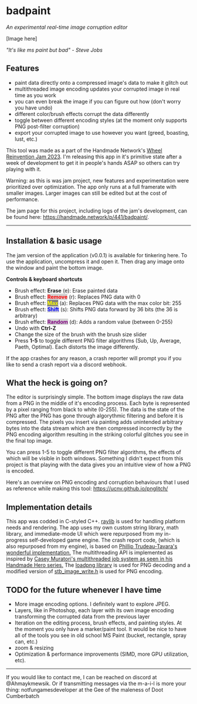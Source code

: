 
# **badpaint** 
*An experimental real-time image corruption editor*

[Image here]

*"It's like ms paint but bad" - Steve Jobs*

## Features 
- paint data directly onto a compressed image's data to make it glitch out
- multithreaded image encoding updates your corrupted image in real time as you work
- you can even break the image if you can figure out how (don't worry you have undo)
- different color/brush effects corrupt the data differently
- toggle between different encoding styles (at the moment only supports PNG post-filter corruption) 
- export your corrupted image to use however you want (greed, boasting, lust, etc.)

This tool was made as a part of the Handmade Network's [Wheel Reinvention Jam 2023](https://handmade.network/jam/2023). I'm releasing this app in it's primitive state after a week of development to get it in people's hands ASAP so others can try playing with it.

Warning: as this is was jam project, new features and experimentation were prioritized over optimization. The app only runs at a full framerate with smaller images. Larger images can still be edited but at the cost of performance.

The jam page for this project, including logs of the jam's development, can be found here: https://handmade.network/p/441/badpaint/.

----------------------
## Installation & basic usage
The jam version of the application (v0.0.1) is available for tinkering here. To use the application, uncompress it and open it. Then drag any image onto the window and paint the bottom image.

**Controls & keyboard shortcuts**
- Brush effect: **Erase** (e): Erase painted data
- Brush effect: <span style="background-color:lightgray;color:red"><b>Remove</b></span> (r): Replaces PNG data with 0 
- Brush effect: <span style="background-color:gray;color:yellow"><b>Max</b></span> (a): Replaces PNG data with the max color bit: 255
- Brush effect: <span style="background-color:lightgray;color:blue"><b>Shift</b></span> (s): Shifts PNG data forward by 36 bits (the 36 is arbitrary)
- Brush effect: <span style="background-color:lightgray;color:purple"><b>Random</b></span> (d): Adds a random value (between 0-255)
- Undo with **Ctrl-Z**
- Change the size of the brush with the brush size slider 
- Press **1-5** to toggle different PNG filter algorithms (Sub, Up, Average, Paeth, Optimal). Each distorts the image differently.

If the app crashes for any reason, a crash reporter will prompt you if you like to send a crash report via a discord webhook.

## What the heck is going on? 
The editor is surprisingly simple. The bottom image displays the raw data from a PNG in the middle of it's encoding process. Each byte is represented by a pixel ranging from black to white (0-255). The data is the state of the PNG after the PNG has gone through algorythmic filtering and before it is compressed. The pixels you insert via painting adds unintended arbitrary bytes into the data stream which are then compressed incorrectly by the PNG encoding algorithm resulting in the striking colorful glitches you see in the final top image. 

You can press 1-5 to toggle different PNG filter algorithms, the effects of which will be visible in both windows. Something I didn't expect from this project is that playing with the data gives you an intuitive view of how a PNG is encoded. 

Here's an overview on PNG encoding and corruption behaviours that I used as reference while making this tool: https://ucnv.github.io/pnglitch/

## Implementation details 

This app was codded in C-styled C++. [raylib](https://www.raylib.com) is used for handling platform needs and rendering. The app uses my own custom string library, math library, and immediate-mode UI which were repurposed from my in-progress self-developed game engine. The crash report code, (which is also repurposed from my engine), is based on [Phillip Trudeau-Tavara's wonderful implementation.](https://lance.handmade.network/blog/p/8491-automated_crash_reporting_in_basically_one_400-line_function#26627) The multithreading API is implemented as inspired by [Casey Muratori's multithreaded job system as seen in his Handmade Hero series.](https://guide.handmadehero.org/code/day122) The [loadpng library](https://lodev.org/lodepng/) is used for PNG decoding and a modified version of [stb_image_write.h](https://github.com/nothings/stb/blob/master/stb_image_write.h) is used for PNG encoding.

## TODO for the future whenever I have time
- More image encoding options. I definitely want to explore JPEG. 
- Layers, like in Photoshop, each layer with its own image encoding transforming the corrupted data from the previous layer
- Iteration on the editing process, brush effects, and painting styles. At the moment you only have a marker/paint tool. It would be nice to have all of the tools you see in old school MS Paint (bucket, rectangle, spray can, etc.)
- zoom & resizing 
- Optimization & performance improvements (SIMD, more GPU utilization, etc).

----------------------

If you would like to contact me, I can be reached on discord at @Ahmaykmewsik. Or if transmitting messages via the m-a-i-l is more your thing: notfungamesdeveloper at the Gee of the maleness of Doot Cumberbatch
